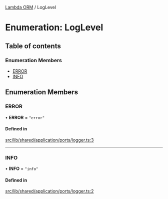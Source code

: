 [Lambda ORM](../README.md) / LogLevel

# Enumeration: LogLevel

## Table of contents

### Enumeration Members

- [ERROR](LogLevel.md#error)
- [INFO](LogLevel.md#info)

## Enumeration Members

### ERROR

• **ERROR** = ``"error"``

#### Defined in

[src/lib/shared/application/ports/logger.ts:3](https://github.com/lambda-orm/lambdaorm-base/blob/ebf23f0efda68734da44516482f9d879bcfaea24/src/lib/shared/application/ports/logger.ts#L3)

___

### INFO

• **INFO** = ``"info"``

#### Defined in

[src/lib/shared/application/ports/logger.ts:2](https://github.com/lambda-orm/lambdaorm-base/blob/ebf23f0efda68734da44516482f9d879bcfaea24/src/lib/shared/application/ports/logger.ts#L2)
